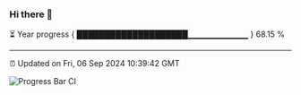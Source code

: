 ### Hi there 👋

⏳ Year progress { ████████████████████▁▁▁▁▁▁▁▁▁▁ } 68.15 %

---

⏰ Updated on Fri, 06 Sep 2024 10:39:42 GMT

![Progress Bar CI](https://github.com/IshwaranRudhara/GIT-ACTION/workflows/Progress%20Bar%20CI/badge.svg)
